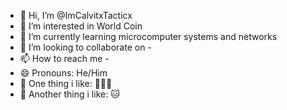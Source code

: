 - 👋 Hi, I’m @ImCalvitxTacticx
- 👀 I’m interested in World Coin
- 🌱 I’m currently learning microcomputer systems and networks
- 💞️ I’m looking to collaborate on -
- 📫 How to reach me -
- 😄 Pronouns: He/Him
- 🩵 One thing i like: 🫧🛀🏻
- 🩵 Another thing i like: 🐱
<!---
ImCalvitxTacticx/ImCalvitxTacticx is a ✨ special ✨ repository because its `README.md` (this file) appears on your GitHub profile.
You can click the Preview link to take a look at your changes.
--->
